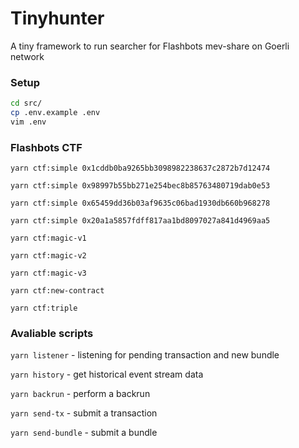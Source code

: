 # Tinyhunter

A tiny framework to run searcher for Flashbots mev-share on Goerli network

### Setup

```sh
cd src/
cp .env.example .env
vim .env
```

### Flashbots CTF

`yarn ctf:simple 0x1cddb0ba9265bb3098982238637c2872b7d12474`

`yarn ctf:simple 0x98997b55bb271e254bec8b85763480719dab0e53`

`yarn ctf:simple 0x65459dd36b03af9635c06bad1930db660b968278`

`yarn ctf:simple 0x20a1a5857fdff817aa1bd8097027a841d4969aa5`

`yarn ctf:magic-v1`

`yarn ctf:magic-v2`

`yarn ctf:magic-v3`

`yarn ctf:new-contract`

`yarn ctf:triple`

### Avaliable scripts

`yarn listener` - listening for pending transaction and new bundle

`yarn history` - get historical event stream data

`yarn backrun` - perform a backrun

`yarn send-tx` - submit a transaction

`yarn send-bundle` - submit a bundle
